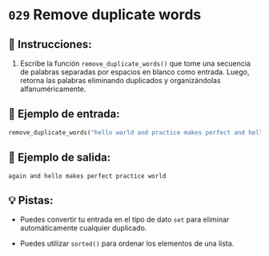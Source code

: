 # `029` Remove duplicate words

## 📝 Instrucciones:

1. Escribe la función `remove_duplicate_words()` que tome una secuencia de palabras separadas por espacios en blanco como entrada. Luego, retorna las palabras eliminando duplicados y organizándolas alfanuméricamente.

## 📎 Ejemplo de entrada:

```py
remove_duplicate_words("hello world and practice makes perfect and hello world again")
```

## 📎 Ejemplo de salida:

```text
again and hello makes perfect practice world
```

## 💡 Pistas:

+ Puedes convertir tu entrada en el tipo de dato `set` para eliminar automáticamente cualquier duplicado.

+ Puedes utilizar `sorted()` para ordenar los elementos de una lista.
